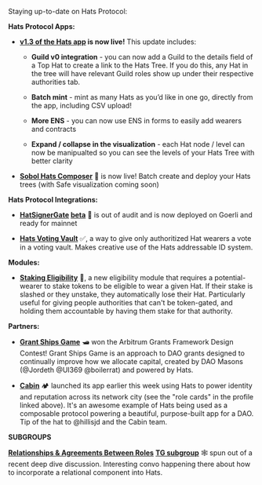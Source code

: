 Staying up-to-date on Hats Protocol:

**Hats Protocol Apps:**

- **[v1.3 of the Hats app](https://app.hatsprotocol.xyz) is now live!** This update includes:

  - **Guild v0 integration** - you can now add a Guild to the details field of a Top Hat to create a link to the Hats Tree. If you do this, any Hat in the tree will have relevant Guild roles show up under their respective authorities tab.

  - **Batch mint** - mint as many Hats as you’d like in one go, directly from the app, including CSV upload!

  - **More ENS** - you can now use ENS in forms to easily add wearers and contracts

  - **Expand / collapse in the visualization** - each Hat node / level can now be manipualted so you can see the levels of your Hats Tree with better clarity

- **[Sobol Hats Composer](https://sobol.io/d/labs/hats_composer)** 🧙 is now live! Batch create and deploy your Hats trees (with Safe visualization coming soon)

**Hats Protocol Integrations:**

- **[HatSignerGate](https://github.com/Hats-Protocol/hats-zodiac) [beta](https://github.com/Hats-Protocol/hats-zodiac)** 🔏 is out of audit and is now deployed on Goerli and ready for mainnet

- **[Hats Voting Vault](https://github.com/Hats-Protocol/highcouncil-hats-vault)** ✅, a way to give only authoritized Hat wearers a vote in a voting vault. Makes creative use of the Hats addressable ID system.

**Modules:**

- **[Staking Eligibility](https://github.com/Hats-Protocol/staking-eligibility/)** 🥩, a new eligibility module that requires a potential-wearer to stake tokens to be eligible to wear a given Hat. If their stake is slashed or they unstake, they automatically lose their Hat. Particularly useful for giving people authorities that can't be token-gated, and holding them accountable by having them stake for that authority.

**Partners:**

- **[Grant Ships Game](https://jokerace.xyz/contest/arbitrumone/0xc1AD5102A357049f3e698248731e6A86f0F3a73d)** 🛥 won the Arbitrum Grants Framework Design Contest! Grant Ships Game is an approach to DAO grants designed to continually improve how we allocate capital, created by DAO Masons (@Jordeth @UI369 @boilerrat) and powered by Hats.

- **[Cabin](https://www.cabin.city/profile/361383040224591952)** 🏕 launched its app earlier this week using Hats to power identity and reputation across its network city (see the "role cards" in the profile linked above). It's an awesome example of Hats being used as a composable protocol powering a beautiful, purpose-built app for a DAO. Tip of the hat to @hillisjd and the Cabin team.

**SUBGROUPS**

**[Relationships & Agreements Between Roles](https://t.me/+t9MqSXNGFOg5OGZh)** **[TG subgroup](https://t.me/+t9MqSXNGFOg5OGZh)** 🕸 spun out of a recent deep dive discussion. Interesting convo happening there about how to incorporate a relational component into Hats.
